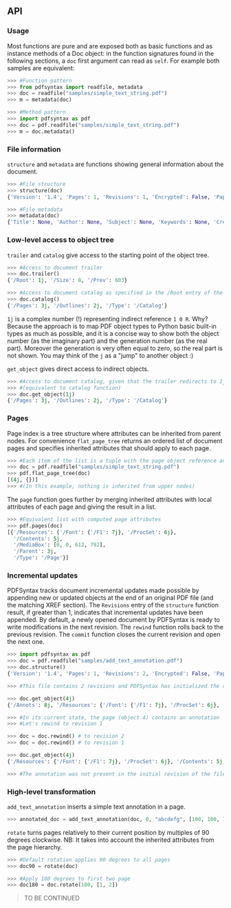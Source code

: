 ## API

### Usage

Most functions are pure and are exposed both as basic functions and as instance methods of a Doc object: in the function signatures found in the following sections, a `doc` first argument can read as `self`. For example both samples are equivalent:

```Python
>>> #Function pattern
>>> from pdfsyntax import readfile, metadata
>>> doc = readfile("samples/simple_text_string.pdf")
>>> m = metadata(doc)
```

```Python
>>> #Method pattern
>>> import pdfsyntax as pdf
>>> doc = pdf.readfile("samples/simple_text_string.pdf")
>>> m = doc.metadata()
```

### File information

`structure` and `metadata` are functions showing general information about the document.

```Python
>>> #File structure
>>> structure(doc)
{'Version': '1.4', 'Pages': 1, 'Revisions': 1, 'Encrypted': False, 'Paper of 1st page': '215x279mm or 8.5x11.0in (US Letter)'}

>>> #File metadata
>>> metadata(doc)
{'Title': None, 'Author': None, 'Subject': None, 'Keywords': None, 'Creator': None, 'Producer': None, 'CreationDate': None, 'ModDate': None}
```

### Low-level access to object tree

`trailer` and `catalog` give access to the starting point of the object tree. 

```Python
>>> #Access to document trailer
>>> doc.trailer()
{'/Root': 1j, '/Size': 8, '/Prev': 603}

>>> #Access to document catalog as specified in the /Root entry of the trailer
>>> doc.catalog()
{'/Pages': 3j, '/Outlines': 2j, '/Type': '/Catalog'}
```

`1j` is a complex number (!) representing indirect reference `1 0 R`. Why? Because the approach is to map PDF object types to Python basic built-in types as much as possible, and it is a concise way to show both the object number (as the imaginary part) and the generation number (as the real part). Moreover the generation is very often equal to zero, so the real part is not shown.
You may think of the `j` as a "jump" to another object :)

`get_object` gives direct access to indirect objects.

```Python
>>> #Access to document catalog, given that the trailer redirects to 1j for root
>>> #(equivalent to catalog function)
>>> doc.get_object(1j)
{'/Pages': 3j, '/Outlines': 2j, '/Type': '/Catalog'}
```

### Pages

Page index is a tree structure where attributes can be inherited from parent nodes. For convenience `flat_page_tree` returns an ordered list of document pages and specifies inherited attributes that should apply to each page.

```Python
>>> #Each item of the list is a tuple with the page object reference and its inherited attributes
>>> doc = pdf.readfile("samples/simple_text_string.pdf")
>>> pdf.flat_page_tree(doc)
[(4j, {})]
>>> #(In this example, nothing is inherited from upper nodes)
```

The `page` function goes further by merging inherited attributes with local attributes of each page and giving the result in a list.

```Python
>>> #Equivalent list with computed page attributes
>>> pdf.pages(doc)
[{'/Resources': {'/Font': {'/F1': 7j}, '/ProcSet': 6j},
  '/Contents': 5j,
  '/MediaBox': [0, 0, 612, 792],
  '/Parent': 3j,
  '/Type': '/Page'}]
```

### Incremental updates

PDFSyntax tracks document incremental updates made possible by appending new or updated objects at the end of an original PDF file (and the matching XREF section). The `Revisions` entry of the `structure` function result, if greater than 1, indicates that incremental updates have been appended.
By default, a newly opened document by PDFSyntax is ready to write modifications in the next revision.
The `rewind` function rolls back to the previous revision. The `commit` function closes the current revision and open the next one.

```Python
>>> import pdfsyntax as pdf
>>> doc = pdf.readfile("samples/add_text_annotation.pdf")
>>> doc.structure()
{'Version': '1.4', 'Pages': 1, 'Revisions': 2, 'Encrypted': False, 'Paper of 1st page': '215x279mm or 8.5x11.0in (US Letter)'}

>>> #This file contains 2 revisions and PDFSyntax has initialized the doc object for a future revision 3

>>> doc.get_object(4j)
{'/Annots': 8j, '/Resources': {'/Font': {'/F1': 7j}, '/ProcSet': 6j}, '/Contents': 5j, '/MediaBox': [0, 0, 612, 792], '/Parent': 3j, '/Type': '/Page'}

>>> #In its current state, the page (object 4) contains an annotation
>>> #Let's rewind to revision 1

>>> doc = doc.rewind() # to revision 2
>>> doc = doc.rewind() # to revision 1

>>> doc.get_object(4j)
{'/Resources': {'/Font': {'/F1': 7j}, '/ProcSet': 6j}, '/Contents': 5j, '/MediaBox': [0, 0, 612, 792], '/Parent': 3j, '/Type': '/Page'}

>>> #The annotation was not present in the initial revision of the file
```

### High-level transformation

`add_text_annotation` inserts a simple text annotation in a page.

```Python
>>> annotated_doc = add_text_annotation(doc, 0, "abcdefg", [100, 100, 100, 100])
```

`rotate` turns pages relatively to their current position by multiples of 90 degrees clockwise. NB: It takes into account the inherited attributes from the page hierarchy.

```Python
>>> #Default rotation applies 90 degrees to all pages
>>> doc90 = rotate(doc)

>>> #Apply 180 degrees to first two page
>>> doc180 = doc.rotate(180, [1, 2])
```

> TO BE CONTINUED

